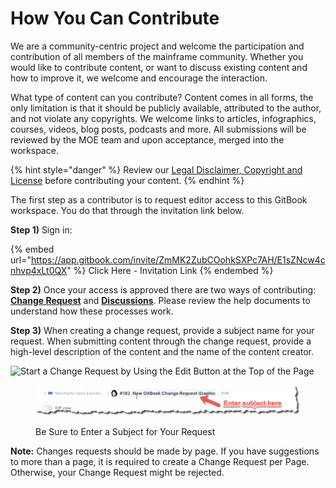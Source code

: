 # How You Can Contribute

We are a community-centric project and welcome the participation and contribution of all members of the mainframe community. Whether you would like to contribute content, or want to discuss existing content and how to improve it, we welcome and encourage the interaction.&#x20;

What type of content can you contribute? Content comes in all forms, the only limitation is that it should be publicly available, attributed to the author, and not violate any copyrights. We welcome links to articles, infographics, courses, videos, blog posts, podcasts and more. All submissions will be reviewed by the MOE team and upon acceptance, merged into the workspace.&#x20;

{% hint style="danger" %}
Review our [Legal Disclaimer, Copyright and License](legal-disclaimer-copyright-and-license.md) before contributing your content.
{% endhint %}

The first step as a contributor is to request editor access to this GitBook workspace. You do that through the invitation link below.&#x20;

**Step 1)** Sign in:

{% embed url="https://app.gitbook.com/invite/ZmMK2ZubCOohkSXPc7AH/E1sZNcw4cnhvp4xLt0QX" %}
Click Here - Invitation Link
{% endembed %}

**Step 2)** Once your access is approved there are two ways of contributing: [**Change Request**](https://docs.gitbook.com/editing-content/editing-pages/change-requests) and [**Discussions**](https://docs.gitbook.com/collaboration/comments). Please review the help documents to understand how these processes work.&#x20;

**Step 3)** When creating a change request, provide a subject name for your request. When submitting content through the change request, provide a high-level description of the content and the name of the content creator.&#x20;

![Start a Change Request by Using the Edit Button at the Top of the Page](../.gitbook/assets/2022-02-17\_10-56-56.jpg)

<figure><img src="../.gitbook/assets/Updated Change Request Subject0.png" alt=""><figcaption><p>Be Sure to Enter a Subject for Your Request</p></figcaption></figure>

**Note:** Changes requests should be made by page. If you have suggestions to more than a page, it is required to create a Change Request per Page. Otherwise, your Change Request might be rejected.
